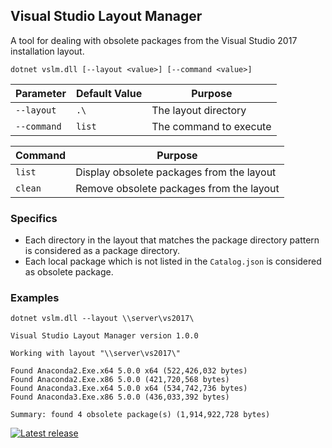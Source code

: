 ## Visual Studio Layout Manager

A tool for dealing with obsolete packages from the Visual Studio 2017 installation layout. 

```
dotnet vslm.dll [--layout <value>] [--command <value>]
```

Parameter | Default Value | Purpose
--- | --- | ---
`--layout` | `.\` | The layout directory
`--command` | `list` | The command to execute

Command | Purpose
--- | ---
`list` | Display obsolete packages from the layout
`clean` | Remove obsolete packages from the layout

### Specifics

- Each directory in the layout that matches the package directory pattern is considered as a package directory.
- Each local package which is not listed in the `Catalog.json` is considered as obsolete package.

### Examples

```
dotnet vslm.dll --layout \\server\vs2017\
```
```
Visual Studio Layout Manager version 1.0.0

Working with layout "\\server\vs2017\"

Found Anaconda2.Exe.x64 5.0.0 x64 (522,426,032 bytes)
Found Anaconda2.Exe.x86 5.0.0 (421,720,568 bytes)
Found Anaconda3.Exe.x64 5.0.0 x64 (534,742,736 bytes)
Found Anaconda3.Exe.x86 5.0.0 (436,033,392 bytes)

Summary: found 4 obsolete package(s) (1,914,922,728 bytes)
```

[![Latest release](https://img.shields.io/github/release/alexanderkozlenko/vs-layout-manager.svg?style=flat-square)](https://github.com/alexanderkozlenko/vs-layout-manager/releases)